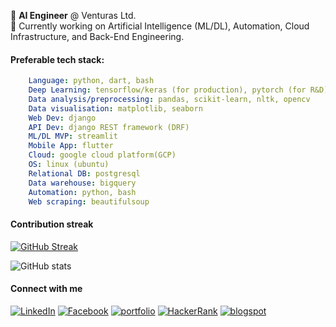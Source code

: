 
:black_square_button:   **AI Engineer** @ Venturas Ltd. </br>
:black_square_button:   Currently working on Artificial Intelligence (ML/DL), Automation, Cloud Infrastructure, and Back-End Engineering.</br>

#### Preferable tech stack: 

```yaml
    Language: python, dart, bash
    Deep Learning: tensorflow/keras (for production), pytorch (for R&D)
    Data analysis/preprocessing: pandas, scikit-learn, nltk, opencv
    Data visualisation: matplotlib, seaborn
    Web Dev: django
    API Dev: django REST framework (DRF)
    ML/DL MVP: streamlit
    Mobile App: flutter
    Cloud: google cloud platform(GCP)
    OS: linux (ubuntu)
    Relational DB: postgresql
    Data warehouse: bigquery
    Automation: python, bash
    Web scraping: beautifulsoup
```




#### Contribution streak

[![GitHub Streak](http://github-readme-streak-stats.herokuapp.com?user=sksoumik&date_format=M%20j%5B%2C%20Y%5D)](https://git.io/streak-stats)

![GitHub stats](https://github-readme-stats.vercel.app/api?username=sksoumik&count_private=true&theme=graywhite)


#### Connect with me

<a href="https://www.linkedin.com/in/sksoumik/" target="_blank"><img src="https://img.shields.io/badge/linkedin-%40sksoumik-blue" alt="LinkedIn"></a>
<a href="https://www.facebook.com/sadmanks" target="_blank"><img src="https://img.shields.io/badge/facebook-%40sadmanks-9cf" alt="Facebook"></a>
<a href="https://sksoumik.github.io/" target="_blank"><img src="https://img.shields.io/badge/portfolio-sksoumik-success" alt="portfolio"></a>
<a href="https://www.hackerrank.com/sadmanks" target="_blank"><img src="https://img.shields.io/badge/HackeRank-sadmanks-success" alt="HackerRank"></a>
<a href="https://sksoumik.blogspot.com/" target="_blank"><img src="https://img.shields.io/badge/blog-%40sksoumik-orange" alt="blogspot"></a>

</br>
